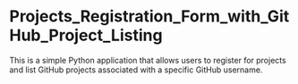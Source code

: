 # Projects_Registration_Form_with_GitHub_Project_Listing
This is a simple Python application that allows users to register for projects and list GitHub projects associated with a specific GitHub username.
